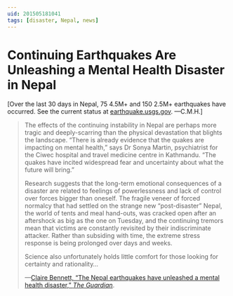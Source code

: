 ```yaml
---
uid: 201505181041
tags: [disaster, Nepal, news]
---
```


# Continuing Earthquakes Are Unleashing a Mental Health Disaster in Nepal

[Over the last 30 days in Nepal, 75 4.5M+ and 150 2.5M+ earthquakes have occurred. See the current status at [earthquake.usgs.gov](http://earthquake.usgs.gov/earthquakes/map/#%7B%22feed%22:%2230day_m45%22,%22search%22:null,%22listFormat%22:%22default%22,%22sort%22:%22newest%22,%22basemap%22:%22street%22,%22autoUpdate%22:true,%22restrictListToMap%22:true,%22timeZone%22:%22local%22,%22mapposition%22:[[26.23430203240673,442.8533935546875],[29.439597566602902,448.1268310546875]],%22overlays%22:%7B%22plates%22:true%7D,%22viewModes%22:%7B%22map%22:true,%22list%22:true,%22settings%22:false,%22help%22:false%7D%7D). —C.M.H.]

> The effects of the continuing instability in Nepal are perhaps more tragic and deeply-scarring than the physical devastation that blights the landscape. “There is already evidence that the quakes are impacting on mental health,” says Dr Sonya Martin, psychiatrist for the Ciwec hospital and travel medicine centre in Kathmandu. “The quakes have incited widespread fear and uncertainty about what the future will bring.”
> 
> Research suggests that the long-term emotional consequences of a disaster are related to feelings of powerlessness and lack of control over forces bigger than oneself. The fragile veneer of forced normalcy that had settled on the strange new “post-disaster” Nepal, the world of tents and meal hand-outs, was cracked open after an aftershock as big as the one on Tuesday, and the continuing tremors mean that victims are constantly revisited by their indiscriminate attacker. Rather than subsiding with time, the extreme stress response is being prolonged over days and weeks.
> 
> Science also unfortunately holds little comfort for those looking for certainty and rationality…
> 
> —[Claire Bennett, “The Nepal earthquakes have unleashed a mental health disaster,” *The Guardian*](http://www.theguardian.com/commentisfree/2015/may/15/nepal-earthquake-mental-health-disaster).
